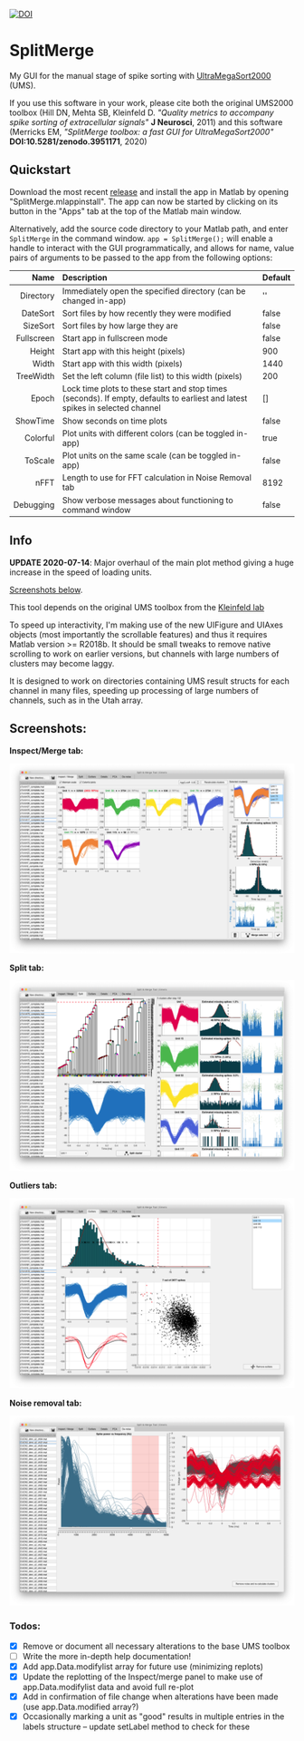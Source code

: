 [![DOI](https://zenodo.org/badge/DOI/10.5281/zenodo.3951171.svg)](https://doi.org/10.5281/zenodo.3951171)

# SplitMerge
My GUI for the manual stage of spike sorting with [UltraMegaSort2000](https://github.com/danamics/UMS2K) (UMS).

If you use this software in your work, please cite both the original UMS2000 toolbox (Hill DN, Mehta SB, Kleinfeld D. *"Quality metrics to accompany spike sorting of extracellular signals"* __J Neurosci__, 2011) and this software (Merricks EM, *"SplitMerge toolbox: a fast GUI for UltraMegaSort2000"* __DOI:10.5281/zenodo.3951171__, 2020)

## Quickstart
Download the most recent [release](https://github.com/edmerix/SplitMerge/releases) and install the app in Matlab by opening "SplitMerge.mlappinstall". The app can now be started by clicking on its button in the "Apps" tab at the top of the Matlab main window.

Alternatively, add the source code directory to your Matlab path, and enter `SplitMerge` in the command window. `app = SplitMerge();` will enable a handle to interact with the GUI programmatically, and allows for name, value pairs of arguments to be passed to the app from the following options:

|       Name |                                                          Description                                                         | Default |
|-----------:|:-----------------------------------------------------------------------------------------------------------------------------|---------|
|  Directory | Immediately open the specified directory (can be changed in-app)                                                             | ''      |
|   DateSort | Sort files by how recently they were modified                                                                                | false   |
|   SizeSort | Sort files by how large they are                                                                                             | false   |
| Fullscreen | Start app in fullscreen mode                                                                                                 | false   |
|     Height | Start app with this height (pixels)                                                                                          | 900     |
|      Width | Start app with this width (pixels)                                                                                           | 1440    |
|  TreeWidth | Set the left column (file list) to this width (pixels)                                                                       | 200     |
|      Epoch | Lock time plots to these start and stop times (seconds). If empty, defaults to earliest and latest spikes in selected channel | []      |
|   ShowTime | Show seconds on time plots                                                                                                   | false   |
|   Colorful | Plot units with different colors (can be toggled in-app)                                                                     | true    |
|    ToScale | Plot units on the same scale (can be toggled in-app)                                                                         | false   |
|       nFFT | Length to use for FFT calculation in Noise Removal tab                                                                       | 8192    |
|  Debugging | Show verbose messages about functioning to command window                                                                    | false   |

## Info
__UPDATE 2020-07-14__: Major overhaul of the main plot method giving a huge increase in the speed of loading units.

[Screenshots below](#screenshots).

This tool depends on the original UMS toolbox from the [Kleinfeld lab](https://neurophysics.ucsd.edu/software.php)

To speed up interactivity, I'm making use of the new UIFigure and UIAxes objects (most importantly the scrollable features) and thus it requires Matlab version >= R2018b. It should be small tweaks to remove native scrolling to work on earlier versions, but channels with large numbers of clusters may become laggy.

It is designed to work on directories containing UMS result structs for each channel in many files, speeding up processing of large numbers of channels, such as in the Utah array.

## Screenshots:

__Inspect/Merge tab:__

![Screenshot of SplitMerge in Inspect/Merge mode](Screenshots/Inspect.png?raw=true "Inspect/Merge tab")

__Split tab:__

![Screenshot of SplitMerge in Split mode](Screenshots/Split.png?raw=true "Split tab")

__Outliers tab:__

![Screenshot of SplitMerge in Outlier mode](Screenshots/Outliers.png?raw=true "Outliers tab")

__Noise removal tab:__

![Screenshot of SplitMerge in Noise Removal mode](Screenshots/Noise.png?raw=true "Noise removal tab")

### Todos:
- [x] Remove or document all necessary alterations to the base UMS toolbox
- [ ] Write the more in-depth help documentation!
- [x] Add app.Data.modifylist array for future use (minimizing replots)
- [x] Update the replotting of the Inspect/merge panel to make use of app.Data.modifylist data and avoid full re-plot
- [x] Add in confirmation of file change when alterations have been made (use app.Data.modified array?)
- [x] Occasionally marking a unit as "good" results in multiple entries in the labels structure – update setLabel method to check for these
